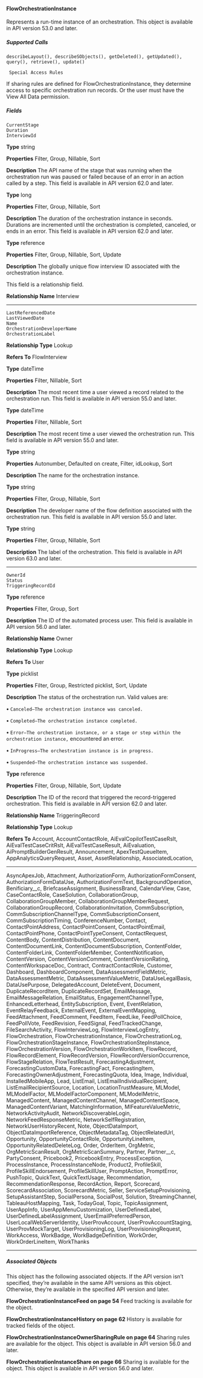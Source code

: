 #### FlowOrchestrationInstance

Represents a run-time instance of an orchestration. This object is available in API version 53.0 and later.

##### Supported Calls
```
describeLayout(), describeSObjects(), getDeleted(), getUpdated(), query(), retrieve(), update()

 Special Access Rules

```
If sharing rules are defined for FlowOrchestrationInstance, they determine access to specific orchestration run records. Or the user must
have the View All Data permission.

##### Fields

```
CurrentStage
Duration
InterviewId

```

**Type**
string

**Properties**
Filter, Group, Nillable, Sort

**Description**
The API name of the stage that was running when the orchestration run was paused or failed
because of an error in an action called by a step. This field is available in API version 62.0 and
later.

**Type**
long

**Properties**
Filter, Group, Nillable, Sort

**Description**
The duration of the orchestration instance in seconds. Durations are incremented until the
orchestration is completed, canceled, or ends in an error. This field is available in API version
62.0 and later.

**Type**
reference

**Properties**
Filter, Group, Nillable, Sort, Update

**Description**
The globally unique flow interview ID associated with the orchestration instance.

This field is a relationship field.

**Relationship Name**
Interview


-----

```
LastReferencedDate
LastViewedDate
Name
OrchestrationDeveloperName
OrchestrationLabel

```

**Relationship Type**
Lookup

**Refers To**
FlowInterview

**Type**
dateTime

**Properties**
Filter, Nillable, Sort

**Description**
The most recent time a user viewed a record related to the orchestration run. This field is
available in API version 55.0 and later.

**Type**
dateTime

**Properties**
Filter, Nillable, Sort

**Description**
The most recent time a user viewed the orchestration run. This field is available in API version
55.0 and later.

**Type**
string

**Properties**
Autonumber, Defaulted on create, Filter, idLookup, Sort

**Description**
The name for the orchestration instance.

**Type**
string

**Properties**
Filter, Group, Nillable, Sort

**Description**
The developer name of the flow definition associated with the orchestration run. This field
is available in API version 55.0 and later.

**Type**
string

**Properties**
Filter, Group, Nillable, Sort

**Description**
The label of the orchestration. This field is available in API version 63.0 and later.


-----

```
OwnerId
Status
TriggeringRecordId

```

**Type**
reference

**Properties**
Filter, Group, Sort

**Description**
The ID of the automated process user. This field is available in API version 56.0 and later.

**Relationship Name**
Owner

**Relationship Type**
Lookup

**Refers To**
User

**Type**
picklist

**Properties**
Filter, Group, Restricted picklist, Sort, Update

**Description**
The status of the orchestration run. Valid values are:

**•** `Canceled—The orchestration instance was canceled.`

**•** `Completed—The orchestration instance completed.`

**•** `Error—The orchestration instance, or a stage or step within the orchestration instance,`
encountered an error.

**•** `InProgress—The orchestration instance is in progress.`

**•** `Suspended—The orchestration instance was suspended.`

**Type**
reference

**Properties**
Filter, Group, Nillable, Sort, Update

**Description**
The ID of the record that triggered the record-triggered orchestration. This field is available
in API version 62.0 and later.

**Relationship Name**
TriggeringRecord

**Relationship Type**
Lookup

**Refers To**
Account, AccountContactRole, AiEvalCopilotTestCaseRslt, AiEvalTestCaseCritRslt,
AiEvalTestCaseResult, AiEvaluation, AiPromptBuilderGenResult, Announcement,
ApexTestQueueItem, AppAnalyticsQueryRequest, Asset, AssetRelationship, AssociatedLocation,


-----

AsyncApexJob, Attachment, AuthorizationForm, AuthorizationFormConsent,
AuthorizationFormDataUse, AuthorizationFormText, BackgroundOperation, Benificiary__c,
BriefcaseAssignment, BusinessBrand, CalendarView, Case, CaseContactRole, CaseSolution,
CollaborationGroup, CollaborationGroupMember, CollaborationGroupMemberRequest,
CollaborationGroupRecord, CollaborationInvitation, CommSubscription,
CommSubscriptionChannelType, CommSubscriptionConsent, CommSubscriptionTiming,
ConferenceNumber, Contact, ContactPointAddress, ContactPointConsent, ContactPointEmail,
ContactPointPhone, ContactPointTypeConsent, ContactRequest, ContentBody,
ContentDistribution, ContentDocument, ContentDocumentLink,
ContentDocumentSubscription, ContentFolder, ContentFolderLink, ContentFolderMember,
ContentNotification, ContentVersion, ContentVersionComment, ContentVersionRating,
ContentWorkspaceDoc, Contract, ContractContactRole, Customer, Dashboard,
DashboardComponent, DataAssessmentFieldMetric, DataAssessmentMetric,
DataAssessmentValueMetric, DataUseLegalBasis, DataUsePurpose, DelegatedAccount,
DeleteEvent, Document, DuplicateRecordItem, DuplicateRecordSet, EmailMessage,
EmailMessageRelation, EmailStatus, EngagementChannelType, EnhancedLetterhead,
EntitySubscription, Event, EventRelation, EventRelayFeedback, ExternalEvent,
ExternalEventMapping, FeedAttachment, FeedComment, FeedItem, FeedLike, FeedPollChoice,
FeedPollVote, FeedRevision, FeedSignal, FeedTrackedChange, FileSearchActivity,
FlowInterviewLog, FlowInterviewLogEntry, FlowOrchestration, FlowOrchestrationInstance,
FlowOrchestrationLog, FlowOrchestrationStageInstance, FlowOrchestrationStepInstance,
FlowOrchestrationVersion, FlowOrchestrationWorkItem, FlowRecord, FlowRecordElement,
FlowRecordVersion, FlowRecordVersionOccurrence, FlowStageRelation, FlowTestResult,
ForecastingAdjustment, ForecastingCustomData, ForecastingFact, ForecastingItem,
ForecastingOwnerAdjustment, ForecastingQuota, Idea, Image, Individual, InstalledMobileApp,
Lead, ListEmail, ListEmailIndividualRecipient, ListEmailRecipientSource, Location,
LocationTrustMeasure, MLModel, MLModelFactor, MLModelFactorComponent,
MLModelMetric, ManagedContent, ManagedContentChannel, ManagedContentSpace,
ManagedContentVariant, MatchingInformation, MlFeatureValueMetric, NetworkActivityAudit,
NetworkDiscoverableLogin, NetworkFeedResponseMetric, NetworkSelfRegistration,
NetworkUserHistoryRecent, Note, ObjectDataImport, ObjectDataImportReference,
ObjectMetadataTag, ObjectRelatedUrl, Opportunity, OpportunityContactRole,
OpportunityLineItem, OpportunityRelatedDeleteLog, Order, OrderItem, OrgMetric,
OrgMetricScanResult, OrgMetricScanSummary, Partner, Partner__c, PartyConsent, Pricebook2,
PricebookEntry, ProcessException, ProcessInstance, ProcessInstanceNode, Product2, ProfileSkill,
ProfileSkillEndorsement, ProfileSkillUser, PromptAction, PromptError, PushTopic, QuickText,
QuickTextUsage, Recommendation, RecommendationResponse, RecordAction, Report,
Scorecard, ScorecardAssociation, ScorecardMetric, Seller, ServiceSetupProvisioning,
SetupAssistantStep, SocialPersona, SocialPost, Solution, StreamingChannel,
TableauHostMapping, Task, TodayGoal, Topic, TopicAssignment, UserAppInfo,
UserAppMenuCustomization, UserDefinedLabel, UserDefinedLabelAssignment,
UserEmailPreferredPerson, UserLocalWebServerIdentity, UserProvAccount,
UserProvAccountStaging, UserProvMockTarget, UserProvisioningLog, UserProvisioningRequest,
WorkAccess, WorkBadge, WorkBadgeDefinition, WorkOrder, WorkOrderLineItem, WorkThanks


-----

##### Associated Objects

This object has the following associated objects. If the API version isn’t specified, they’re available in the same API versions as this object.
Otherwise, they’re available in the specified API version and later.

**FlowOrchestrationInstanceFeed on page 54**
Feed tracking is available for the object.

**FlowOrchestrationInstanceHistory on page 62**
History is available for tracked fields of the object.

**FlowOrchestrationInstanceOwnerSharingRule on page 64**
Sharing rules are available for the object. This object is available in API version 56.0 and later.

**FlowOrchestrationInstanceShare on page 66**
Sharing is available for the object. This object is available in API version 56.0 and later.
